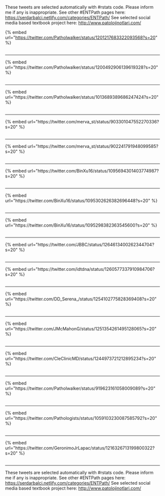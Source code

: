 

These tweets are selected automatically with #rstats code. Please inform me if any is inappropriate.
See other #ENTPath pages here: https://serdarbalci.netlify.com/categories/ENTPath/ 
See selected social media based textbook project here: http://www.patolojinotlari.com/

{% embed url="https://twitter.com/Patholwalker/status/1201217683322093568?s=20" %}<br>
<br>
<hr>
{% embed url="https://twitter.com/Patholwalker/status/1200492906139619328?s=20" %}<br>
<br>
<hr>
{% embed url="https://twitter.com/Patholwalker/status/1013689389686247424?s=20" %}<br>
<br>
<hr>
{% embed url="https://twitter.com/merva_st/status/903301047552270336?s=20" %}<br>
<br>
<hr>
{% embed url="https://twitter.com/merva_st/status/902241791948099585?s=20" %}<br>
<br>
<hr>
{% embed url="https://twitter.com/BinXu16/status/1095694301403774987?s=20" %}<br>
<br>
<hr>
{% embed url="https://twitter.com/BinXu16/status/1095302626382696448?s=20" %}<br>
<br>
<hr>
{% embed url="https://twitter.com/BinXu16/status/1095298382363545600?s=20" %}<br>
<br>
<hr>
{% embed url="https://twitter.com/JBBC/status/1264613400262344704?s=20" %}<br>
<br>
<hr>
{% embed url="https://twitter.com/idtdna/status/1260577337910984706?s=20" %}<br>
<br>
<hr>
{% embed url="https://twitter.com/DD_Serena_/status/1254102775828369408?s=20" %}<br>
<br>
<hr>
{% embed url="https://twitter.com/JMcMahonG/status/1251354261495128065?s=20" %}<br>
<br>
<hr>
{% embed url="https://twitter.com/CleClinicMD/status/1244973721212895234?s=20" %}<br>
<br>
<hr>
{% embed url="https://twitter.com/Patholwalker/status/919623161058009089?s=20" %}<br>
<br>
<hr>
{% embed url="https://twitter.com/Pathologists/status/1059103230087585792?s=20" %}<br>
<br>
<hr>
{% embed url="https://twitter.com/GeronimoJrLapac/status/1216326713199800322?s=20" %}<br>
<br>
<hr>


These tweets are selected automatically with #rstats code. Please inform me if any is inappropriate.
See other #ENTPath pages here: https://serdarbalci.netlify.com/categories/ENTPath/ 
See selected social media based textbook project here: http://www.patolojinotlari.com/
